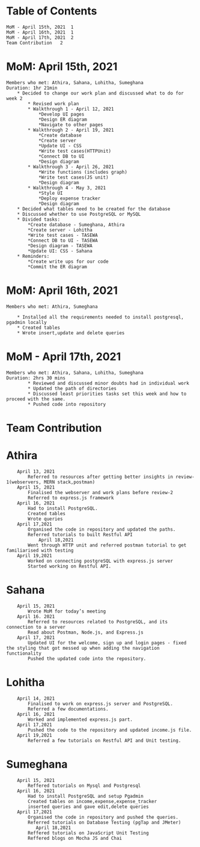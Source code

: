 # Table of Contents
	MoM - April 15th, 2021	1
	MoM - April 16th, 2021	1
	MoM - April 17th, 2021	2
	Team Contribution	2

# MoM: April 15th, 2021

	Members who met: Athira, Sahana, Lohitha, Sumeghana
	Duration: 1hr 21min
		* Decided to change our work plan and discussed what to do for week 2
			* Revised work plan
			* Walkthrough 1 - April 12, 2021
				*Develop UI pages
				*Design ER diagram
				*Navigate to other pages
			* Walkthrough 2 - April 19, 2021
				*Create database
				*Create server
				*Update UI - CSS
				*Write test cases(HTTPUnit)
				*Connect DB to UI
				*Design diagram
			* Walkthrough 3 - April 26, 2021
				*Write functions (includes graph)
				*Write test cases(JS unit)
				*Design diagram
			* Walkthrough 4 - May 3, 2021
				*Style UI
				*Deploy expense tracker
				*Design diagram
		* Decided what tables need to be created for the database
		* Discussed whether to use PostgreSQL or MySQL
		* Divided tasks:
			*Create database - Sumeghana, Athira
			*Create server - Lohitha
			*Write test cases - TASEWA
			*Connect DB to UI - TASEWA
			*Design diagram - TASEWA
			*Update UI: CSS - Sahana
		* Reminders:
			*Create write ups for our code
			*Commit the ER diagram


# MoM: April 16th, 2021
      
	Members who met: Athira, Sumeghana
	
		* Installed all the requirements needed to install postgresql, pgadmin locally
		* Created tables
		* Wrote insert,update and delete queries
	
# MoM - April 17th, 2021

	Members who met: Athira, Sahana, Lohitha, Sumeghana
	Duration: 2hrs 30 mins
			* Reviewed and discussed minor doubts had in individual work
			* Updated the path of directories
			* Discussed least priorities tasks set this week and how to proceed with the same.
			* Pushed code into repository
			
# Team Contribution 

# Athira
		April 13, 2021
			Referred to resources after getting better insights in review-1(webservers, MERN stack,postman)
		April 15, 2021
			Finalised the webserver and work plans before review-2
			Referred to express.js framework 
		April 16, 2021
			Had to install PostgreSQL.
			Created tables
			Wrote queries
		April 17,2021
			Organised the code in repository and updated the paths.
			Referred tutorials to built Restful API
                April 18,2021
			Went through HTTP unit and referred postman tutorial to get familiarised with testing
		April 19,2021
			Worked on connecting postgreSQL with express.js server
			Started working on Restful API.
			
# Sahana
		April 15, 2021
			Wrote MoM for today’s meeting
		April 16. 2021
			Referred to resources related to PostgreSQL, and its connection to a server
			Read about Postman, Node.js, and Express.js
		April 17, 2021
			Updated UI for the welcome, sign up and login pages - fixed the styling that got messed up when adding the navigation functionality
			Pushed the updated code into the repository. 

# Lohitha
		April 14, 2021
			Finalised to work on express.js server and PostgreSQL.
			Referred a few documentations.
		April 16, 2021
			Worked and implemented express.js part.
		April 17,2021
			Pushed the code to the repository and updated income.js file.
		April 19,2021
			Referred a few tutorials on Restful API and Unit testing.			

# Sumeghana
		
		April 15, 2021
			Reffered tutorials on Mysql and Postgresql
		April 16, 2021
			Had to install PostgreSQL and setup Pgadmin
			Created tables on income,expense,expense_tracker
			inserted queries and gave edit,delete queries
		April 17,2021
			Organised the code in repository and pushed the queries.
			Referred tutorials on Database Testing (pgTap and JMeter)
               April 18,2021
			Reffered tutorials on JavaScript Unit Testing
			Reffered blogs on Mocha JS and Chai
 
